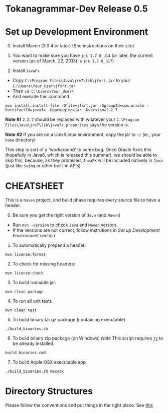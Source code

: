 Tokanagrammar-Dev Release 0.5 
=============

Set up Development Environment
=============

0) Install Maven (3.0.4 or later)
(See instructions on their site)

1) You want to make sure you have `jdk 1.7.0_u14` (or later, the current version (as of March, 22, 2013) is `jdk 1.7.0_u17`)

2) Install `JavaFx`

- Copy `C:\Program Files\Java\jre7\lib\jfxrt.jar` to your `C:\Users\Your_User\jfxrt.jar`
- Then `cd C:\Users\Your_User\`
- And execute this command 

`mvn install:install-file -Dfile=jfxrt.jar -DgroupId=com.oracle -DartifactId=javafx -Dpackaging=jar -Dversion=2.2.7`

**Note #1** `2.2.7` should be replaced with whatever your `C:\Program Files\Java\jre7\lib\javafx.properties` says the version is.

**Note #2** If you are on a Unix/Linux environment, copy the jar to `~/` (ie., your `home` directory)

This step is sort of a 'workaround' to some bug. Once Oracle fixes this (hopefully in Java8, which is released this summer), we should be able to skip this, because, as they promised, `JavaFX` will be included natively in `Java` (just like `Swing` or other built-in APIs)

CHEATSHEET
=============

This is a `maven` project, and  build phase requires every source file to have a header.

0) Be sure  you get the right version of `Java` (and `Maven`)

- Run `mvn -version` to check `Java` and `Maven` version.
- If the versions are not correct, follow instrutions in *Set up Development Environment* section.

1) To automatically prepend a header:

`mvn license:format`

2) To check for missing headers:

`mvn license:check`

3) To build runnable jar:

`mvn clean package`

4) To run all unit tests

`mvn clean test`

5) To build binary tar.gz package (containing executable)

`./build_binaries.sh`

6) To build binary zip package (on Windows)
  *Note* This script requires <a href="http://www.7-zip.org">`7z`</a> to be already installed.

`build_binaries.cmd`

7) To build Apple OSX executable app

`./build_binaries.sh macosx`
  
  
  
Directory Structures
====================
Please follow the conventions and put things in the right place.
See <a href="https://github.com/Tokanagrammar/tokanagrammar-dev/blob/master/README.txt">this</a>


